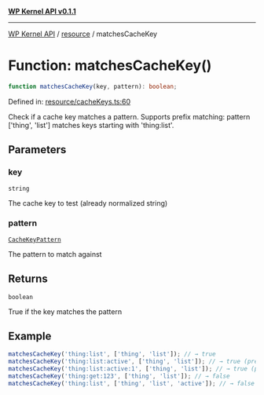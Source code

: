 [**WP Kernel API v0.1.1**](../../README.md)

---

[WP Kernel API](../../README.md) / [resource](../README.md) / matchesCacheKey

# Function: matchesCacheKey()

```ts
function matchesCacheKey(key, pattern): boolean;
```

Defined in: [resource/cacheKeys.ts:60](https://github.com/theGeekist/wp-kernel/blob/main/packages/kernel/src/resource/cacheKeys.ts#L60)

Check if a cache key matches a pattern.
Supports prefix matching: pattern ['thing', 'list'] matches keys starting with 'thing:list'.

## Parameters

### key

`string`

The cache key to test (already normalized string)

### pattern

[`CacheKeyPattern`](../type-aliases/CacheKeyPattern.md)

The pattern to match against

## Returns

`boolean`

True if the key matches the pattern

## Example

```ts
matchesCacheKey('thing:list', ['thing', 'list']); // → true
matchesCacheKey('thing:list:active', ['thing', 'list']); // → true (prefix match)
matchesCacheKey('thing:list:active:1', ['thing', 'list']); // → true (prefix match)
matchesCacheKey('thing:get:123', ['thing', 'list']); // → false
matchesCacheKey('thing:list', ['thing', 'list', 'active']); // → false
```

